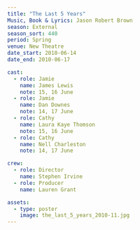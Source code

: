 ```yaml
---
title: "The Last 5 Years"
Music, Book & Lyrics: Jason Robert Brown
season: External
season_sort: 440
period: Spring
venue: New Theatre
date_start: 2010-06-14
date_end: 2010-06-17

cast:
  - role: Jamie
    name: James Lewis
    note: 15, 16 June
  - role: Jamie
    name: Dan Downes
    note: 14, 17 June
  - role: Cathy
    name: Laura Kaye Thomson
    note: 15, 16 June
  - role: Cathy
    name: Nell Charleston
    note: 14, 17 June

crew:
  - role: Director
    name: Stephen Irvine
  - role: Producer
    name: Lauren Grant

assets:
  - type: poster
    image: the_last_5_years_2010-11.jpg
---
```

